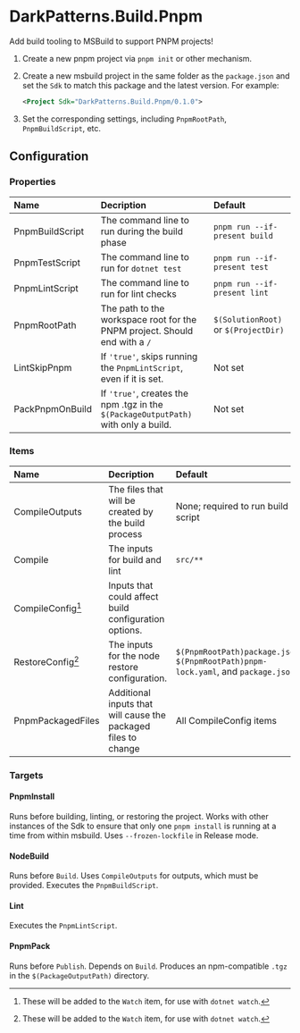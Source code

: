 # DarkPatterns.Build.Pnpm

Add build tooling to MSBuild to support PNPM projects!

1. Create a new pnpm project via `pnpm init` or other mechanism.
2. Create a new msbuild project in the same folder as the `package.json` and set
   the `Sdk` to match this package and the latest version. For example:

	```xml
	<Project Sdk="DarkPatterns.Build.Pnpm/0.1.0">
	```

3. Set the corresponding settings, including `PnpmRootPath`, `PnpmBuildScript`, etc.

## Configuration

### Properties

| Name | Decription | Default |
| :--- | :--------- | :------ |
| PnpmBuildScript | The command line to run during the build phase | `pnpm run --if-present build` |
| PnpmTestScript | The command line to run for `dotnet test` | `pnpm run --if-present test` |
| PnpmLintScript | The command line to run for lint checks | `pnpm run --if-present lint` |
| PnpmRootPath | The path to the workspace root for the PNPM project. Should end with a `/` | `$(SolutionRoot)` or `$(ProjectDir)` |
| LintSkipPnpm | If `'true'`, skips running the `PnpmLintScript`, even if it is set. | Not set |
| PackPnpmOnBuild | If `'true'`, creates the npm .tgz in the `$(PackageOutputPath)` with only a build. | Not set |

### Items

| Name | Decription | Default |
| :--- | :--------- | :------ |
| CompileOutputs | The files that will be created by the build process | None; required to run build script |
| Compile | The inputs for build and lint | `src/**` |
| CompileConfig[^1] | Inputs that could affect build configuration options.
| RestoreConfig[^1] | The inputs for the node restore configuration. | `$(PnpmRootPath)package.json`, `$(PnpmRootPath)pnpm-lock.yaml`, and `package.json` |
| PnpmPackagedFiles | Additional inputs that will cause the packaged files to change | All CompileConfig items |

[^1]: These will be added to the `Watch` item, for use with `dotnet watch`.

### Targets

#### PnpmInstall

Runs before building, linting, or restoring the project. Works with other
instances of the Sdk to ensure that only one `pnpm install` is running at a time
from within msbuild. Uses `--frozen-lockfile` in Release mode.

#### NodeBuild

Runs before `Build`. Uses `CompileOutputs` for outputs, which must be provided. Executes the `PnpmBuildScript`.

#### Lint

Executes the `PnpmLintScript`.

#### PnpmPack

Runs before `Publish`. Depends on `Build`. Produces an npm-compatible `.tgz` in
the `$(PackageOutputPath)` directory.

